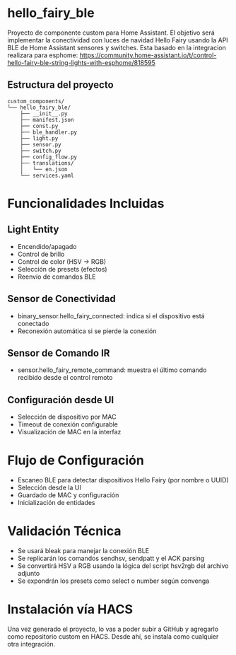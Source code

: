 # hello_fairy_ble
Proyecto de componente custom para Home Assistant. El objetivo será implementar la conectividad con luces de navidad Hello Fairy  usando la API BLE de Home Assistant sensores y switches.
Esta basado en la integracion realizara para esphome: https://community.home-assistant.io/t/control-hello-fairy-ble-string-lights-with-esphome/818595

## Estructura del proyecto

``` 
custom_components/
└── hello_fairy_ble/
    ├── __init__.py
    ├── manifest.json
    ├── const.py
    ├── ble_handler.py
    ├── light.py
    ├── sensor.py
    ├── switch.py
    ├── config_flow.py
    ├── translations/
    │   └── en.json
    └── services.yaml
``` 

# Funcionalidades Incluidas
## Light Entity
* Encendido/apagado
* Control de brillo
* Control de color (HSV → RGB)
* Selección de presets (efectos)
* Reenvío de comandos BLE

## Sensor de Conectividad
* binary_sensor.hello_fairy_connected: indica si el dispositivo está conectado
* Reconexión automática si se pierde la conexión

## Sensor de Comando IR
* sensor.hello_fairy_remote_command: muestra el último comando recibido desde el control remoto

## Configuración desde UI
* Selección de dispositivo por MAC
* Timeout de conexión configurable
* Visualización de MAC en la interfaz

# Flujo de Configuración
* Escaneo BLE para detectar dispositivos Hello Fairy (por nombre o UUID)
* Selección desde la UI
* Guardado de MAC y configuración
* Inicialización de entidades

# Validación Técnica
* Se usará bleak para manejar la conexión BLE
* Se replicarán los comandos sendhsv, sendpatt y el ACK parsing
* Se convertirá HSV a RGB usando la lógica del script hsv2rgb del archivo adjunto
* Se expondrán los presets como select o number según convenga

# Instalación vía HACS
Una vez generado el proyecto, lo vas a poder subir a GitHub y agregarlo como repositorio custom en HACS. Desde ahí, se instala como cualquier otra integración.
